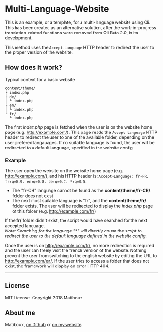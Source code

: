 # Multi-Language-Website

This is an example, or a template, for a multi-language website using Oli.
This has been created as an alternative solution, after the work-in-progress translation-related functions were removed from Oli Beta 2.0, in its development.

This method uses the `Accept-Language` HTTP header to redirect the user to the proper version of the website.

## How does it work?

Typical content for a basic website
```
content/theme/
├ index.php
├ de/
│ └ index.php
├ en/
│ └ index.php
└ fr/
  └ index.php
```

The first *index.php* page is fetched when the user is on the website home page (e.g. http://example.com/).
This page reads the `Accept-Language` HTTP header to redirect the user to one of the available folder, depending on the user prefered langauages.
If no suitable language is found, the user will be redirected to a default language, specified in the website config.

### Example

The user open the website on the website home page (e.g. http://example.com/), and his HTTP header is: `Accept-Language: fr-FR, fr;q=0.9, en;q=0.8, de;q=0.7, *;q=0.5`.  
- The "fr-CH" language cannot be found as the **content/theme/fr-CH/** folder does not exist
- The next most suitable language is "fr", and the **content/theme/fr/** folder exists. The user will be redirected to display the *index.php* page of this folder (e.g. http://example.com/fr/)

If the **fr/** folder didn't exist, the script would have searched for the next accepted language.  
*Note: Searching for the language "\*" will directly cause the script to redirect the user to the default language defined in the website config.*

Once the user is on http://example.com/fr/, no more redirection is required and the user can freely visit the french version of the website.
Nothing prevent the user from switching to the english website by editing the URL to http://example.com/en/. If the user tries to access a folder that does not exist, the framework will display an error HTTP 404.

---

## License

MIT License.
Copyright 2018 Matiboux.

## About me

Matiboux, [on Github](https://github.com/matiboux/) or [on my website](https://matiboux.com/).
